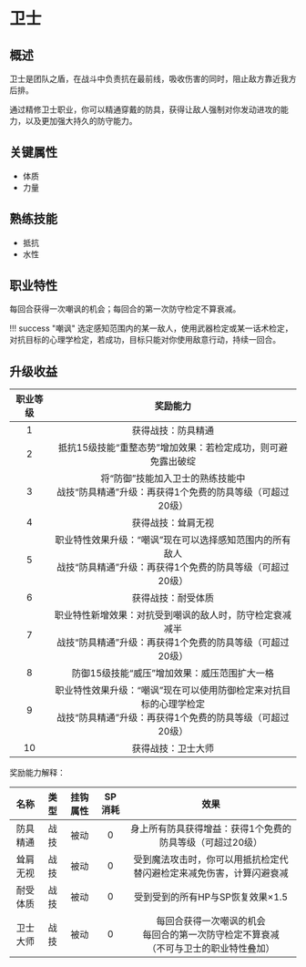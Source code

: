 # 卫士

## 概述

卫士是团队之盾，在战斗中负责抗在最前线，吸收伤害的同时，阻止敌方靠近我方后排。

通过精修卫士职业，你可以精通穿戴的防具，获得让敌人强制对你发动进攻的能力，以及更加强大持久的防守能力。

## 关键属性

* 体质
* 力量

## 熟练技能

* 抵抗
* 水性
  
## 职业特性

每回合获得一次嘲讽的机会；每回合的第一次防守检定不算衰减。

!!! success "嘲讽"
    选定感知范围内的某一敌人，使用武器检定或某一话术检定，对抗目标的心理学检定，若成功，目标只能对你使用敌意行动，持续一回合。

## 升级收益

职业等级|奖励能力
:--:|:--:
1|获得战技：防具精通
2|抵抗15级技能“重整态势”增加效果：若检定成功，则可避免露出破绽
3|将“防御”技能加入卫士的熟练技能中<br>战技“防具精通”升级：再获得1个免费的防具等级（可超过20级）
4|获得战技：耸肩无视
5|职业特性效果升级：“嘲讽”现在可以选择感知范围内的所有敌人<br>战技“防具精通”升级：再获得1个免费的防具等级（可超过20级）
6|获得战技：耐受体质
7|职业特性新增效果：对抗受到嘲讽的敌人时，防守检定衰减减半<br>战技“防具精通”升级：再获得1个免费的防具等级（可超过20级）
8|防御15级技能“威压”增加效果：威压范围扩大一格
9|职业特性效果升级：“嘲讽”现在可以使用防御检定来对抗目标的心理学检定<br>战技“防具精通”升级：再获得1个免费的防具等级（可超过20级）
10|获得战技：卫士大师

奖励能力解释：

名称|类型|挂钩属性|SP消耗|效果
:--:|:--:|:--:|:--:|:--:
防具精通|战技|被动|0|身上所有防具获得增益：获得1个免费的防具等级（可超过20级）
耸肩无视|战技|被动|0|受到魔法攻击时，你可以用抵抗检定代替闪避检定来减免伤害，计算闪避衰减
耐受体质|战技|被动|0|受到受到的所有HP与SP恢复效果×1.5
卫士大师|战技|被动|0|每回合获得一次嘲讽的机会<br>每回合的第一次防守检定不算衰减<br>（不可与卫士的职业特性叠加）
